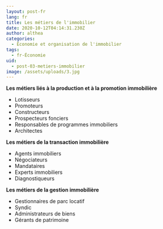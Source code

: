```yaml
---
layout: post-fr
lang: fr
title: Les métiers de l'immobilier
date: 2020-10-12T04:14:31.230Z
author: althea
categories:
  - Économie et organisation de l'immobilier
tags:
  - fr-Économie
uid:
  - post-03-metiers-immobilier
image: /assets/uploads/3.jpg
---
```

**Les métiers liés à la production et à la promotion immobilière**

* Lotisseurs
* Promoteurs
* Constructeurs
* Prospecteurs fonciers
* Responsables de programmes immobiliers
* Architectes

**Les métiers de la transaction immobilière**

* Agents immobiliers
* Négociateurs
* Mandataires
* Experts immobiliers
* Diagnostiqueurs

**Les métiers de la gestion immobilière**

* Gestionnaires de parc locatif
* Syndic
* Administrateurs de biens
* Gérants de patrimoine